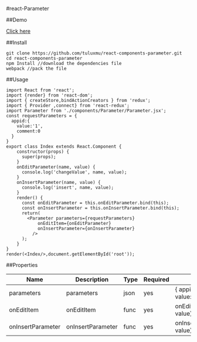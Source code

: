 #react-Parameter

##Demo

<a href="http://tuluxmu.github.io/react-components-parameter/">Click here</a>

##Install

```
git clone https://github.com/tuluxmu/react-components-parameter.git
cd react-components-parameter
npm Install //download the dependencies file
webpack //pack the file
```
##Usage

```
import React from 'react';
import {render} from 'react-dom';
import { createStore,bindActionCreators } from 'redux';
import { Provider ,connect} from 'react-redux';
import Parameter from './components/Parameter/Parameter.jsx';
const requestParameters = {
  appid:{
    value:'1',
    comment:0
  }
}
export class Index extends React.Component {
    constructor(props) {
      super(props);
    }
    onEditParameter(name, value) {
      console.log('changeValue', name, value);
    }
    onInsertParameter(name, value) {
      console.log('insert', name, value);
    }
    render() {
      const onEditParameter = this.onEditParameter.bind(this);
      const onInsertParameter = this.onInsertParameter.bind(this);
      return(
        <Parameter parameters={requestParameters}
            onEditItem={onEditParameter}
            onInsertParameter={onInsertParameter}
          />
      );
    }
}
render(<Index/>,document.getElementById('root'));
```

##Properties

Name | Description | Type | Required | Default value
-----|-------------|------|----------|--------------
parameters | parameters | json | yes |  { appid:{ value:'1',comment:0} }
onEditItem | onEditItem | func | yes |  onEditParameter(name, value) 
onInsertParameter | onInsertParameter | func | yes | onInsertParameter(name, value)
